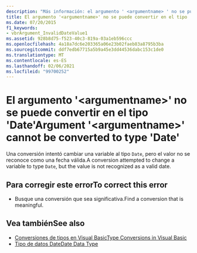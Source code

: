 ```yaml
---
description: "Más información: el argumento ' <argumentname> ' no se puede convertir al tipo ' Date '"
title: El argumento '<argumentname>' no se puede convertir en el tipo 'Date'
ms.date: 07/20/2015
f1_keywords:
- vbrArgument_InvalidDateValue1
ms.assetid: 928b8d75-f523-40c3-819a-03a1eb596ccc
ms.openlocfilehash: 4a18a7dc6e203365a06e23b02faeb83a8795b3ba
ms.sourcegitcommit: ddf7edb67715a5b9a45e3dd44536dabc153c1de0
ms.translationtype: MT
ms.contentlocale: es-ES
ms.lasthandoff: 02/06/2021
ms.locfileid: "99700252"
---
```

# <a name="argument-argumentname-cannot-be-converted-to-type-date"></a><span data-ttu-id="c04e3-103">El argumento '\<argumentname>' no se puede convertir en el tipo 'Date'</span><span class="sxs-lookup"><span data-stu-id="c04e3-103">Argument '\<argumentname>' cannot be converted to type 'Date'</span></span>

<span data-ttu-id="c04e3-104">Una conversión intentó cambiar una variable al tipo `Date`, pero el valor no se reconoce como una fecha válida.</span><span class="sxs-lookup"><span data-stu-id="c04e3-104">A conversion attempted to change a variable to type `Date`, but the value is not recognized as a valid date.</span></span>  
  
## <a name="to-correct-this-error"></a><span data-ttu-id="c04e3-105">Para corregir este error</span><span class="sxs-lookup"><span data-stu-id="c04e3-105">To correct this error</span></span>  
  
- <span data-ttu-id="c04e3-106">Busque una conversión que sea significativa.</span><span class="sxs-lookup"><span data-stu-id="c04e3-106">Find a conversion that is meaningful.</span></span>  
  
## <a name="see-also"></a><span data-ttu-id="c04e3-107">Vea también</span><span class="sxs-lookup"><span data-stu-id="c04e3-107">See also</span></span>

- [<span data-ttu-id="c04e3-108">Conversiones de tipos en Visual Basic</span><span class="sxs-lookup"><span data-stu-id="c04e3-108">Type Conversions in Visual Basic</span></span>](../programming-guide/language-features/data-types/type-conversions.md)
- [<span data-ttu-id="c04e3-109">Tipo de datos Date</span><span class="sxs-lookup"><span data-stu-id="c04e3-109">Date Data Type</span></span>](../language-reference/data-types/date-data-type.md)
